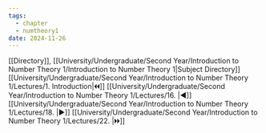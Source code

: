 ```yaml
---
tags:
  - chapter
  - numtheory1
date: 2024-11-26
---
```

[[Directory]], [[University/Undergraduate/Second Year/Introduction to Number Theory 1/Introduction to Number Theory 1|Subject Directory]]
[[University/Undergraduate/Second Year/Introduction to Number Theory 1/Lectures/1. Introduction|🞀🞀]] [[University/Undergraduate/Second Year/Introduction to Number Theory 1/Lectures/16. |◀]] [[University/Undergraduate/Second Year/Introduction to Number Theory 1/Lectures/18. |▶]] [[University/Undergraduate/Second Year/Introduction to Number Theory 1/Lectures/22. |🞂🞂]]
# 
## 
### 